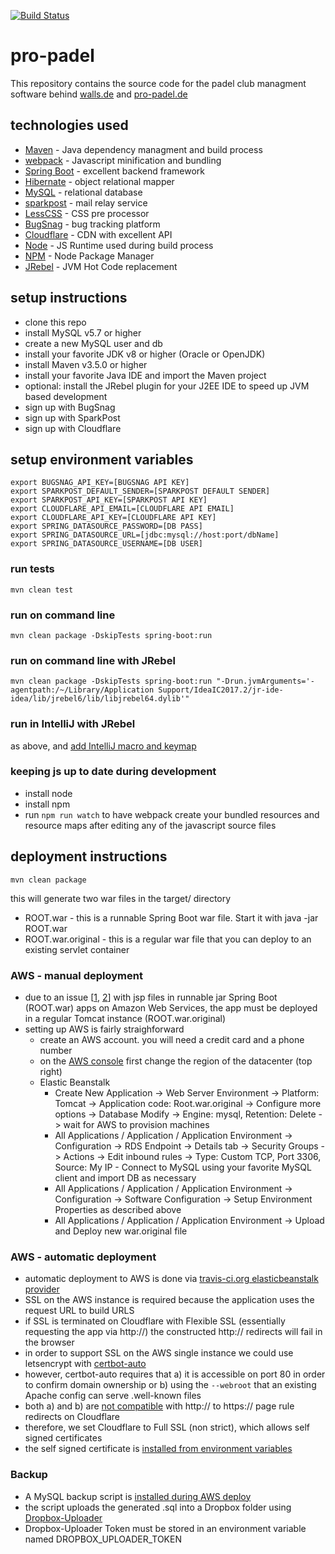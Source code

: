 [![Build Status](https://travis-ci.org/debueb/pro-padel.svg?branch=master)](https://travis-ci.org/debueb/pro-padel)

# pro-padel

This repository contains the source code for the padel club managment software behind [walls.de](https://walls.de) and [pro-padel.de](http://pro-padel.de)


## technologies used
- [Maven](https://maven.apache.org/) - Java dependency managment and build process
- [webpack](https://webpack.js.org) - Javascript minification and bundling
- [Spring Boot](https://spring.io/) - excellent backend framework
- [Hibernate](http://hibernate.org/) - object relational mapper
- [MySQL](https://www.mysql.com/)  - relational database
- [sparkpost](http://sparkpost.com) - mail relay service
- [LessCSS](http://lesscss.org) - CSS pre processor
- [BugSnag](https://bugsnag.com) - bug tracking platform
- [Cloudflare](https://cloudflare.com) - CDN with excellent API
- [Node](http://nodejs.org) - JS Runtime used during build process
- [NPM](https://www.npmjs.com) - Node Package Manager
- [JRebel](https://zeroturnaround.com/software/jrebel/) - JVM Hot Code replacement


## setup instructions
- clone this repo
- install MySQL v5.7 or higher
- create a new MySQL user and db
- install your favorite JDK v8 or higher (Oracle or OpenJDK)
- install Maven v3.5.0 or higher
- install your favorite Java IDE and import the Maven project
- optional: install the JRebel plugin for your J2EE IDE to speed up JVM based development
- sign up with BugSnag
- sign up with SparkPost
- sign up with Cloudflare

## setup environment variables
```shell
export BUGSNAG_API_KEY=[BUGSNAG API KEY]
export SPARKPOST_DEFAULT_SENDER=[SPARKPOST DEFAULT SENDER]
export SPARKPOST_API_KEY=[SPARKPOST API KEY]
export CLOUDFLARE_API_EMAIL=[CLOUDFLARE API EMAIL]
export CLOUDFLARE_API_KEY=[CLOUDFLARE API KEY]
export SPRING_DATASOURCE_PASSWORD=[DB PASS]
export SPRING_DATASOURCE_URL=[jdbc:mysql://host:port/dbName]
export SPRING_DATASOURCE_USERNAME=[DB USER]
```

### run tests
```shell
mvn clean test
```

### run on command line
```shell
mvn clean package -DskipTests spring-boot:run
```

### run on command line with JRebel
```shell
mvn clean package -DskipTests spring-boot:run "-Drun.jvmArguments='-agentpath:/~/Library/Application Support/IdeaIC2017.2/jr-ide-idea/lib/jrebel6/lib/libjrebel64.dylib'"
```

### run in IntelliJ with JRebel

as above, and [add IntelliJ macro and keymap](https://gist.github.com/debueb/50966c527ea443bb4cc7f455f5d833b6)

### keeping js up to date during development
- install node
- install npm
- run `npm run watch` to have webpack create your bundled resources and resource maps after editing any of the javascript source files

## deployment instructions
```shell
mvn clean package
```
this will generate two war files in the target/ directory
- ROOT.war - this is a runnable Spring Boot war file. Start it with java -jar ROOT.war
- ROOT.war.original - this is a regular war file that you can deploy to an existing servlet container

### AWS - manual deployment

- due to an issue [[1](https://stackoverflow.com/questions/42769918/deploy-spring-boot-with-jsp-to-elastic-beanstalk), [2](https://stackoverflow.com/questions/41786136/spring-boot-unable-to-find-jsp-files-on-elasticbeanstalk-aws)] with jsp files in runnable jar Spring Boot (ROOT.war) apps on Amazon Web Services, the app must be deployed in a regular Tomcat instance (ROOT.war.original)
- setting up AWS is fairly straighforward
  - create an AWS account. you will need a credit card and a phone number
  - on the [AWS console](console.aws.amazon.com) first change the region of the datacenter (top right)
  - Elastic Beanstalk
    - Create New Application -> Web Server Environment -> Platform: Tomcat -> Application code: Root.war.original -> Configure more options -> Database Modify -> Engine: mysql, Retention: Delete -> wait for AWS to provision machines
    - All Applications / Application / Application Environment -> Configuration -> RDS Endpoint -> Details tab -> Security Groups -> Actions -> Edit inbound rules -> Type: Custom TCP, Port 3306, Source: My IP - Connect to MySQL using your favorite MySQL client and import DB as necessary
    - All Applications / Application / Application Environment -> Configuration -> Software Configuration -> Setup Environment Properties as described above
    - All Applications / Application / Application Environment -> Upload and Deploy new war.original file

### AWS - automatic deployment

- automatic deployment to AWS is done via [travis-ci.org elasticbeanstalk provider](https://docs.travis-ci.com/user/deployment/elasticbeanstalk/)
- SSL on the AWS instance is required because the application uses the request URL to build URLS
- if SSL is terminated on Cloudflare with Flexible SSL (essentially requesting the app via http://) the constructed http:// redirects will fail in the browser
- in order to support SSL on the AWS single instance we could use letsencrypt with [certbot-auto](https://blog.lucasferreira.org/howto/2017/07/21/set-up-let-s-encrypt-ssl-certificate-with-aws-elastic-beanstalk-single-instance.html)
- however, certbot-auto requires that a) it is accessible on port 80 in order to confirm domain ownership or b) using the `--webroot` that an existing Apache config can serve .well-known files
- both a) and b) are [not compatible](https://support.cloudflare.com/hc/en-us/articles/214820528-How-to-Validate-a-Let-s-Encrypt-Certificate-on-a-Site-Already-Active-on-Cloudflare) with http:// to https:// page rule redirects on Cloudflare
- therefore, we set Cloudflare to Full SSL (non strict), which allows self signed certificates
- the self signed certificate is [installed from environment variables](https://github.com/debueb/pro-padel/blob/aws/src/main/webapp/.ebextensions/https-instance-securitygroup.config)


### Backup

- A MySQL backup script is [installed during AWS deploy](https://github.com/debueb/pro-padel/blob/aws/src/main/webapp/.ebextensions/mysql-backup.config)
- the script uploads the generated .sql into a Dropbox folder using [Dropbox-Uploader](https://github.com/andreafabrizi/Dropbox-Uploader)
- Dropbox-Uploader Token must be stored in an environment variable named DROPBOX_UPLOADER_TOKEN